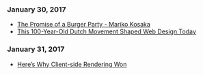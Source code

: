 ### January 30, 2017
- [The Promise of a Burger Party - Mariko Kosaka](http://kosamari.com/notes/the-promise-of-a-burger-party) 
- [This 100-Year-Old Dutch Movement Shaped Web Design Today](https://backchannel.com/100-years-of-clean-lines-how-de-stijl-is-influencing-digital-design-4397f1a72e37#.gsedk9e1k) 

### January 31, 2017
- [Here’s Why Client-side Rendering Won](https://medium.freecodecamp.com/heres-why-client-side-rendering-won-46a349fadb52#.cwkwe9t4a) 
